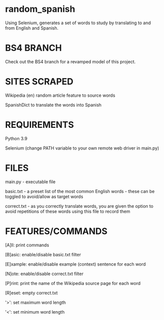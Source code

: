 # random_spanish
Using Selenium, generates a set of words to study by translating to and from English and Spanish.

# BS4 BRANCH
Check out the BS4 branch for a revamped model of this project.

# SITES SCRAPED
Wikipedia (en) random article feature to source words

SpanishDict to translate the words into Spanish

# REQUIREMENTS
Python 3.9

Selenium (change PATH variable to your own remote web driver in main.py)

# FILES
main.py - executable file

basic.txt - a preset list of the most common English words - these can be toggled to avoid/allow as target words

correct.txt - as you correctly translate words, you are given the option to avoid repetitions of these words using this file to record them

# FEATURES/COMMANDS
[A]ll: print commands

[B]asic: enable/disable basic.txt filter

[E]xample: enable/disable example (context) sentence for each word

[N]ote: enable/disable correct.txt filter

[P]rint: print the name of the Wikipedia source page for each word

[R]eset: empty correct.txt

'>': set maximum word length

'<': set minimum word length
